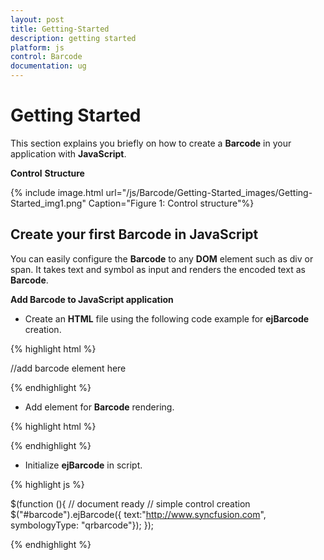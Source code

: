 ```yaml
---
layout: post
title: Getting-Started
description: getting started
platform: js
control: Barcode
documentation: ug
---
```


# Getting Started

This section explains you briefly on how to create a **Barcode** in your application with **JavaScript**.

**Control** **Structure**

{% include image.html url="/js/Barcode/Getting-Started_images/Getting-Started_img1.png" Caption="Figure 1: Control structure"%}

## Create your first Barcode in JavaScript

You can easily configure the **Barcode** to any **DOM** element such as div or span. It takes text and symbol as input and renders the encoded text as **Barcode**.

**Add Barcode to JavaScript application**

* Create an **HTML** file using the following code example for **ejBarcode** creation.

{% highlight html %}

<!DOCTYPE html>
<html>
<head>
<title>Getting Started Essential JS</title>
<!-- Style sheet for default theme (flat azure)-->
<link href ="http://cdn.syncfusion.com/13.1.0.21/js/web/flat-azure/ej.widgets.all.min.css" rel ="stylesheet" />
<!--scripts-->
<script src ="http://code.jquery.com/jquery-1.10.1.min.js"></script>
<script src ="http://cdn.syncfusion.com/13.1.0.21/js/ej.widgets.all.min.js"></script>
</head>
<body>
//add barcode element here
</body>
</html>


{% endhighlight %}





* Add element for **Barcode** rendering.



{% highlight html %}

<div id="barcode"></div>


{% endhighlight %}



* Initialize **ejBarcode** in script.

{% highlight js %}

$(function (){
// document ready
// simple control creation
$("#barcode").ejBarcode({ text:"http://www.syncfusion.com", symbologyType: "qrbarcode"});
});


{% endhighlight %}




